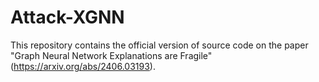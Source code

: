 # Attack-XGNN
This repository contains the official version of source code on the paper "Graph Neural Network Explanations are Fragile"(https://arxiv.org/abs/2406.03193).


